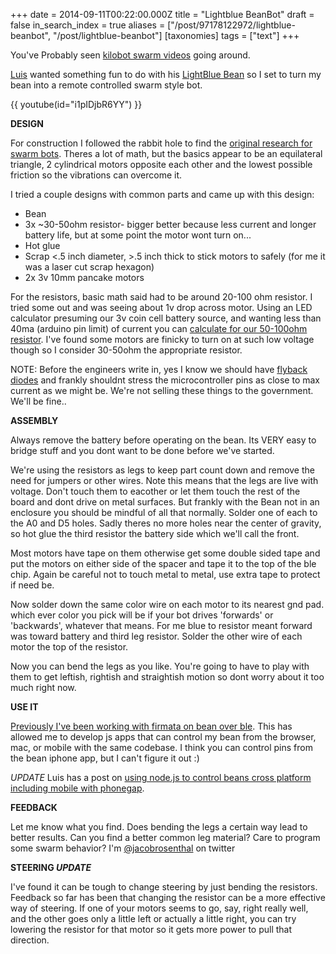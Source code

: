 +++
date = 2014-09-11T00:22:00.000Z
title = "Lightblue BeanBot"
draft = false
in_search_index = true
aliases = ["/post/97178122972/lightblue-beanbot", "/post/lightblue-beanbot"]
[taxonomies]
tags = ["text"]
+++

You've Probably seen [kilobot swarm videos](https://www.youtube.com/watch?v=xK54Bu9HFRw#t=19) going around.

[Luis](tiwtter.com/monteslu) wanted something fun to do with his [LightBlue Bean](http://punchthrough.com/bean/) so I set to turn my bean into a remote controlled swarm style bot.

{{ youtube(id="i1pIDjbR6YY") }}
<!-- more -->

 **DESIGN**

For construction I followed the rabbit hole to find the [original research for swarm bots](http://nereus.mech.ntua.gr/Documents/pdf_ps/ICRA206.pdf). Theres a lot of math, but the basics appear to be an equilateral triangle, 2 cylindrical motors opposite each other and the lowest possible friction so the vibrations can overcome it.

I tried a couple designs with common parts and came up with this design:

* Bean
* 3x ~30-50ohm resistor- bigger better because less current and longer battery life, but at some point the motor wont turn on...
* Hot glue
* Scrap <.5 inch diameter, >.5 inch thick to stick motors to safely (for me it was a laser cut scrap hexagon)
* 2x 3v 10mm pancake motors

For the resistors, basic math said had to be around 20-100 ohm resistor. I tried some out and was seeing about 1v drop across motor. Using an LED calculator presuming our 3v coin cell battery source, and wanting less than 40ma (arduino pin limit) of current you can [calculate for our 50-100ohm resistor](http://led.linear1.org/1led.wiz). I've found some motors are finicky to turn on at such low voltage though so I consider 30-50ohm the appropriate resistor.

NOTE: Before the engineers write in, yes I know we should have [flyback diodes](http://en.wikipedia.org/wiki/Flyback_diode) and frankly shouldnt stress the microcontroller pins as close to max current as we might be. We're not selling these things to the government. We'll be fine..

**ASSEMBLY**

Always remove the battery before operating on the bean. Its VERY easy to bridge stuff and you dont want to be done before we've started.

We're using the resistors as legs to keep part count down and remove the need for jumpers or other wires. Note this means that the legs are live with voltage. Don't touch them to eacother or let them touch the rest of the board and dont drive on metal surfaces. But frankly with the Bean not in an enclosure you should be mindful of all that normally. Solder one of each to the A0 and D5 holes. Sadly theres no more holes near the center of gravity, so hot glue the third resistor the battery side which we'll call the front.

Most motors have tape on them otherwise get some double sided tape and put the motors on either side of the spacer and tape it to the top of the ble chip. Again be careful not to touch metal to metal, use extra tape to protect if need be.

Now solder down the same color wire on each motor to its nearest gnd pad. which ever color you pick will be if your bot drives 'forwards' or 'backwards', whatever that means. For me blue to resistor meant forward was toward battery and third leg resistor. Solder the other wire of each motor the top of the resistor.

Now you can bend the legs as you like. You're going to have to play with them to get leftish, rightish and straightish motion so dont worry about it too much right now.

**USE IT**

[Previously I've been working with firmata on bean over ble](http://citizengadget.com/post/96226562047/firmata-on-lightblue-bean). This has allowed me to develop js apps that can control my bean from the browser, mac, or mobile with the same codebase.  I think you can control pins from the bean iphone app, but I can't figure it out :)

*UPDATE* Luis has a post on [using node.js to control beans cross platform including mobile with phonegap](http://blog.iceddev.com/2014-09-15-beanbots-rise-of-the-swarm.html).

**FEEDBACK**

Let me know what you find. Does bending the legs a certain way lead to better results. Can you find a better common leg material? Care to program some swarm behavior? I'm [@jacobrosenthal](https://twitter.com/jacobrosenthal) on twitter

**STEERING *UPDATE***

I've found it can be tough to change steering by just bending the resistors. Feedback so far has been that changing the resistor can be a more effective way of steering. If one of your motors seems to go, say, right really well, and the other goes only a little left or actually a little right, you can try lowering the resistor for that motor so it gets more power to pull that direction.
